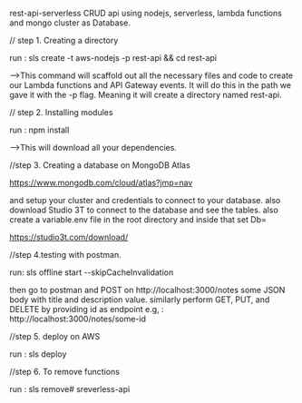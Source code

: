 rest-api-serverless
CRUD api using nodejs, serverless, lambda functions and mongo cluster as Database.


// step 1. Creating a directory


run : sls create -t aws-nodejs -p rest-api && cd rest-api

-->This command will scaffold out all the necessary files and code to create our Lambda functions and API Gateway events. It will do this in the path we gave it with the -p flag. Meaning it will create a directory named rest-api.


// step 2. Installing modules

run : npm install

 -->This will download all your dependencies.

 //step 3. Creating a database on MongoDB Atlas

 https://www.mongodb.com/cloud/atlas?jmp=nav
 
 and setup your cluster and credentials to connect to your database. also download Studio 3T to connect to the database and see the tables. also create a variable.env file in the root directory and inside that set Db=<Yur cluster cridentials>
 
 https://studio3t.com/download/ 

 //step 4.testing with postman.
  
  run: sls offline start --skipCacheInvalidation

  then go to postman and POST on http://localhost:3000/notes some JSON body with title and description value.
  similarly perform GET, PUT, and DELETE by providing id as endpoint e.g, : http://localhost:3000/notes/some-id

  //step 5. deploy on AWS
  
  run : sls deploy

  //step 6. To remove functions
  
  run : sls remove# sreverless-api
